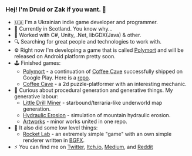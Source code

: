 ### Hej! I'm Druid or Zak if you want. :wave:

- :ukraine: I'm a Ukrainian indie game developer and programmer. 
- :scotland: Currently in Scotland. You know why...
- :toolbox: Worked with C#, Unity, .Net, libGDX(Java) & other.
- :mag: Searching for great people and technologies to work with.
- :gear: Right now I'm developing a game that is called [Polymort](https://github.com/progdruid/polymort) and will be released on Android platform pretty soon.
- :joystick: Finished games:
  - [Polymort](https://play.google.com/store/apps/details?id=com.ProgrammingDruid.Polymort) - a continuation of [Coffee Cave](https://progdruid.itch.io/coffee-cave) successfully shipped on Google Play. Here is a [repo](https://github.com/progdruid/polymort).
  - [Coffee Cave](https://progdruid.itch.io/coffee-cave) - a 2d puzzle-platformer with an interesting mechanic.
- :art: Curious about procedural generation and generative things. My generative labour:
  - [Little Drill Miner](https://github.com/progdruid/little-drill-miner) - starbound/terraria-like underworld map generation.
  - [Hydraulic Erosion](https://github.com/progdruid/hydraulic-erosion) - simulation of mountain hydraulic erosion.
  - [Artworks](https://github.com/progdruid/artworks) - minor works united in one repo.
- :rocket: It also did some low level things:
  - [Rocket Lab](https://github.com/progdruid/rocket-lab) - an extremely simple "game" with an own simple renderer written in [BGFX](https://github.com/bkaradzic/bgfx).
- :zap: You can find me on [Twitter](https://twitter.com/progdruid), [Itch.io](https://progdruid.itch.io/), [Medium](https://progdruid.medium.com/), and [Reddit](https://www.reddit.com/user/ProgrammingDruid/)

